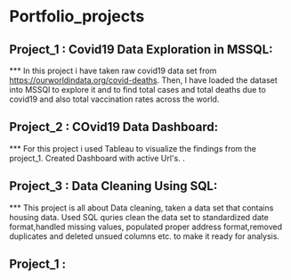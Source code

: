 # Portfolio_projects
## Project_1 : Covid19 Data Exploration in MSSQL:
*** In this project i have taken raw covid19 data set from  https://ourworldindata.org/covid-deaths. Then, I have loaded the dataset into MSSQl to explore it and to find total cases and total deaths due to covid19 and  also total vaccination rates across the world.
## Project_2 : COvid19 Data Dashboard:
***  For this project i used Tableau to visualize the findings from the project_1. Created Dashboard with active Url's. .
## Project_3 : Data Cleaning Using SQL:
*** This project is all about Data cleaning, taken a data set that contains housing data. Used SQL quries clean the data set to standardized date format,handled missing values, populated proper address format,removed duplicates and deleted unsued columns etc. to make it ready for analysis.
## Project_1 : 
